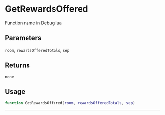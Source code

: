 # GetRewardsOffered
Function name in Debug.lua
## Parameters
`room`, `rewardsOfferedTotals`, `sep`
## Returns
`none`
## Usage
```lua
function GetRewardsOffered(room, rewardsOfferedTotals, sep)
```
---

